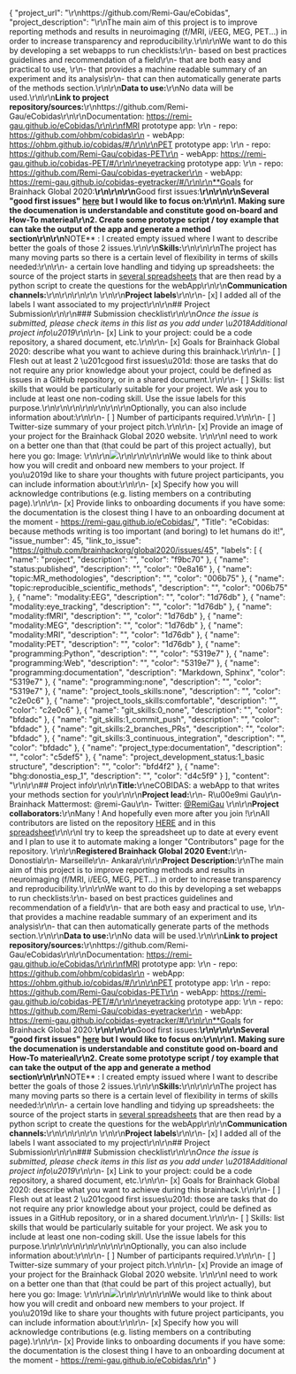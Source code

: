 {
  "project_url": "\r\nhttps://github.com/Remi-Gau/eCobidas",
  "project_description": "\r\nThe main aim of this project is to improve reporting methods and results in neuroimaging (f/MRI, i/EEG, MEG, PET...) in order to increase transparency and reproducibility.\r\n\r\nWe want to do this by developing a set webapps to run checklists:\r\n- based on best practices guidelines and recommendation of a field\r\n- that are both easy and practical to use, \r\n- that provides a machine readable summary of an experiment and its analysis\r\n- that can then automatically generate parts of the methods section.\r\n\r\n**Data to use:**\r\nNo data will be used.\r\n\r\n**Link to project repository/sources:**\r\nhttps://github.com/Remi-Gau/eCobidas\r\n\r\nDocumentation: https://remi-gau.github.io/eCobidas/\r\n\r\nfMRI prototype app: \r\n - repo: https://github.com/ohbm/cobidas\r\n - webApp: https://ohbm.github.io/cobidas/#/\r\n\r\nPET prototype app: \r\n - repo: https://github.com/Remi-Gau/cobidas-PET\r\n - webApp: https://remi-gau.github.io/cobidas-PET/#/\r\n\r\neyetracking prototype app: \r\n - repo: https://github.com/Remi-Gau/cobidas-eyetracker\r\n - webApp: https://remi-gau.github.io/cobidas-eyetracker/#/\r\n\r\n**Goals for Brainhack Global 2020:**\r\n<!-- Add a list of milestones or deliverables that you expect to achieve during the event. Try to provide goals of varying complexity for contributors with different sets of skills. -->\r\n\r\n**Good first issues:**\r\n<!-- Add a list of tasks to help new contributors find easy gateways into open source projects. -->\r\n\r\nSeveral \"good first issues\" [here](https://github.com/Remi-Gau/eCobidas/labels/good%20first%20issue) but I would like to focus on:\r\n\r\n1. Making sure the documenation is understandable and constitute good on-board and How-To materieal\r\n2. Create some prototype script / toy example that can take the output of the app and generate a method section\r\n\r\n**NOTE** : I created empty issued where I want to describe better the goals of those 2 issues.\r\n\r\n**Skills:**\r\n<!-- Add a list of skills needed to contribute to this project. Try to think of both coding and non-coding skills. You can provide predefined skill levels, but it\u2019s better if you give concrete examples of the type of task contributors will be facing. Please make sure you create equal opportunities to accommodate the newcomers in your project to learn from each other and share the experiences. -->\r\n\r\nThe project has many moving parts so there is a certain level of flexibility in terms of skills needed:\r\n\r\n- a certain love handling and tidying up spreadsheets: the source of the project starts in [several spreadsheets](https://drive.google.com/drive/u/0/folders/1ydwALHDzl21dcef3qhkju8JKKAT3Y72V) that are then read by a python script to create the questions for the webApp\r\n\r\n**Communication channels:**\r\n<!-- On mattermost: https://mattermost.brainhack.org/brainhack/channels/cobidas_checklist -->\r\n\r\n\r\n<!-- [ ] Video channel: \r\n[Live Jitsi chat](https://meet.jit.si/cobidas_checklist)\r\n --> \r\n\r\n**Project labels**\r\n<!-- Please prepend an hashtag (#) to all of the labels that fit your project, then tick the box below to state you did so (either by adding an 'x' between square brackets, or by ticking it after submisison).\r\nE.g. my project is about the modulatory effect of salmon mousse on british supper survival\r\nIn the following list:\r\n```\r\nmeal:\r\nbrunch, supper\r\ntype:\r\nmousse, salmon, squid\r\n```\r\nI'm going to hashtag all of the labels I need my project to be indexed in:\r\n```\r\nmeal:\r\nbrunch, #supper\r\ntype:\r\n#mousse, #salmon, squid\r\n```\r\n\r\nNow the real list (please indicate all of the labels you'd like to add to your project):\r\n\r\n- Type of project:\r\ncoding_methods, data_management, #documentation, method_development,\r\npipeline_development, tutorial_recording, visualisation\r\n\r\n- Project development status:\r\n0_concept_no_content, #1_basic structure, 2_releases_existing\r\n\r\n- Topic of the projet:\r\nBayesian_approaches, causality, connectome, data_visualisation, deep_learning,\r\ndiffusion, diversity_inclusivity_equality, EEG_EventRelatedResponseModelling,\r\nEEG_source_modelling, Granger_causality, hypothesis_testing, ICA, information_theory,\r\nmachine_learning, #MR_methodologies, neural_decoding, neural_encoding, neural_networks,\r\nPCA, physiology, reinforcement_learning, #reproducible_scientific_methods, single_neuron_models,\r\nstatistical_modelling, systems_neuroscience, tractography, #MEEG_methodologies\r\n\r\n- Tools used in the project:\r\nAFNI, ANTs, BIDS, Brainstorm, CPAC, Datalad, DIPY, FieldTrip, fMRIPrep, Freesurfer,\r\nFSL, Jupyter, MNE, MRtrix, Nipype, NWB, SPM, #Spreadsheets, #JSONLD, #Linked_Data, #Vue_js\r\n\r\n- Tools skill level required to enter the project (more than one possible):\r\n#comfortable, expert, familiar, #no_skills_required\r\n\r\n- Programming language used in the project:\r\n#no_programming_involved, C++, containerization, #documentation, Java, Julia, Matlab,\r\n#Python, R, shell_scripting, Unix_command_line, #Web, workflows\r\n\r\n- Modalities involved in the project (if any):\r\nbehavioral, DWI, ECG, ECOG, #EEG, #eye_tracking, #fMRI, fNIRS, #MEG, #MRI, #PET, TDCS, TMS\r\n\r\n- Git skills reuired to enter the project (more than one possible):\r\n#0_no_git_skills, #1_commit_push, #2_branches_PRs, #3_continuous_integration\r\n-->\r\n- [x] I added all of the labels I want associated to my project\r\n\r\n## Project Submission\r\n\r\n### Submission checklist\r\n\r\n*Once the issue is submitted, please check items in this list as you add under \u2018Additional project info\u2019*\r\n\r\n- [x] Link to your project: could be a code repository, a shared document, etc.\r\n\r\n- [x] Goals for Brainhack Global 2020: describe what you want to achieve during this brainhack.\r\n\r\n- [ ] Flesh out at least 2 \u201cgood first issues\u201d: those are tasks that do not require any prior knowledge about your project, could be defined as issues in a GitHub repository, or in a shared document.\r\n\r\n- [ ] Skills: list skills that would be particularly suitable for your project. We ask you to include at least one non-coding skill. Use the issue labels for this purpose.\r\n\r\n<!--- [x] Chat channel: A link to a chat channel that will be used during the Brainhack Global 2020 event. This can be an existing channel or a new one. We recommend using the [Brainhack space on Mattermost](https://mattermost.brainhack.org/). -->\r\n\r\n<!-- [x] Video channel: A link to a video channel that will be used during the Brainhack Global 2020 Brainhack. This can be an existing channel or a new one. For instance a [Jitsi meet room](https://meet.jit.si/). **Please, do not make the video channel public in here**: post a message in your chat channel and pin it so that it remains private, you do not get undesired content, and contributors can still have access to it..-->\r\n\r\n\r\nOptionally, you can also include information about:\r\n\r\n- [ ] Number of participants required.\r\n\r\n- [ ] Twitter-size summary of your project pitch.\r\n\r\n- [x] Provide an image of your project for the Brainhack Global 2020 website. \r\n<!-- You can put an image anywhere in this issue and it will be used to build your project page on the website. -->\r\nI need to work on a better one than that (that could be part of this project actually), but here you go: Image: \r\n\r\n![ ](https://raw.githubusercontent.com/Remi-Gau/eCobidas/master/docs/img/checklist.jpg)\r\n\r\n\r\n\r\nWe would like to think about how you will credit and onboard new members to your project. If you\u2019d like to share your thoughts with future project participants, you can include information about:\r\n\r\n- [x] Specify how you will acknowledge contributions (e.g. listing members on a contributing page).\r\n\r\n- [x] Provide links to onboarding documents if you have some: the documentation is the closest thing I have to an onboarding document at the moment -  https://remi-gau.github.io/eCobidas/",
  "Title": "eCobidas: because methods writing is too important (and boring) to let humans do it!",
  "issue_number": 45,
  "link_to_issue": "https://github.com/brainhackorg/global2020/issues/45",
  "labels": [
    {
      "name": "project",
      "description": "",
      "color": "f9bc70"
    },
    {
      "name": "status:published",
      "description": "",
      "color": "0e8a16"
    },
    {
      "name": "topic:MR_methodologies",
      "description": "",
      "color": "006b75"
    },
    {
      "name": "topic:reproducible_scientific_methods",
      "description": "",
      "color": "006b75"
    },
    {
      "name": "modality:EEG",
      "description": "",
      "color": "1d76db"
    },
    {
      "name": "modality:eye_tracking",
      "description": "",
      "color": "1d76db"
    },
    {
      "name": "modality:fMRI",
      "description": "",
      "color": "1d76db"
    },
    {
      "name": "modality:MEG",
      "description": "",
      "color": "1d76db"
    },
    {
      "name": "modality:MRI",
      "description": "",
      "color": "1d76db"
    },
    {
      "name": "modality:PET",
      "description": "",
      "color": "1d76db"
    },
    {
      "name": "programming:Python",
      "description": "",
      "color": "5319e7"
    },
    {
      "name": "programming:Web",
      "description": "",
      "color": "5319e7"
    },
    {
      "name": "programming:documentation",
      "description": "Markdown, Sphinx",
      "color": "5319e7"
    },
    {
      "name": "programming:none",
      "description": "",
      "color": "5319e7"
    },
    {
      "name": "project_tools_skills:none",
      "description": "",
      "color": "c2e0c6"
    },
    {
      "name": "project_tools_skills:comfortable",
      "description": "",
      "color": "c2e0c6"
    },
    {
      "name": "git_skills:0_none",
      "description": "",
      "color": "bfdadc"
    },
    {
      "name": "git_skills:1_commit_push",
      "description": "",
      "color": "bfdadc"
    },
    {
      "name": "git_skills:2_branches_PRs",
      "description": "",
      "color": "bfdadc"
    },
    {
      "name": "git_skills:3_continuous_integration",
      "description": "",
      "color": "bfdadc"
    },
    {
      "name": "project_type:documentation",
      "description": "",
      "color": "c5def5"
    },
    {
      "name": "project_development_status:1_basic structure",
      "description": "",
      "color": "bfd4f2"
    },
    {
      "name": "bhg:donostia_esp_1",
      "description": "",
      "color": "d4c5f9"
    }
  ],
  "content": "<!-- Guidelines\r\n\r\nWe are very excited to meet you at Brainhack Global 2020 \ud83c\udf89. To submit a project, you need to be an attendee to one of the Brainhack Global 2020 events listed on the [Brainhack Global 2020 webpage](https://brainhack.org/global2020/events/). Please, register for the event that is most suitable to your location, time zone, interest, and/or project prior to submitting one. Thank you!\r\n\r\nWe have prepared a checklist to help with your project submission. Here is how to proceed:\r\n\r\nBefore filling in any part please check items in the checklist below as you go through them.\r\nOnce you are done (at least all 'required' items must be provided), please delete the \"Guidelines\" section, submit your issue and add a comment saying 'Hi @Brainhack-Global/project-monitors: my project is ready!'\r\nThank you!\r\n\r\nAfter the issue is submitted, we will assign a 'project monitor' from the event location that you are registered with to review your submission. Once the submission is approved by the 'project monitor', they will add the label 'Project is ready' and it will appear on [Brainhack Global 2020 Projects](https://brainhack.org/global2020/projects) page with a separate project dedicated webpage. \r\n\r\nNote that you can always update your issue which will also change your page on the website accordingly.\r\n\r\nIf at any time you need help from us or anything is unclear, please add a comment and ping your project monitor. Our team is here to help! -->\r\n\r\n## Project info\r\n\r\n**Title:**\r\neCOBIDAS: a webApp to that writes your methods section for you\r\n\r\n**Project lead:**\r\n- R\u00e9mi Gau\r\n- Brainhack Mattermost: @remi-Gau\r\n- Twitter: [@RemiGau](https://twitter.com/RemiGau) \r\n\r\n**Project collaborators:**\r\nMany ! And hopefully even more after you join !\r\nAll contributors are listed on the repository [HERE](https://github.com/Remi-Gau/eCobidas#contributors-) and in this [spreadsheet](https://docs.google.com/spreadsheets/d/1v_ReviQZLNxg9T5qCYAfMiA-rZupMnWp03PSNVRGpBI/edit?usp=sharing)\r\n\r\nI try to keep the spreadsheet up to date at every event and I plan to use it to automate making a longer \"Contributors\" page for the repository. \r\n\r\n**Registered Brainhack Global 2020 Event:**\r\n- Donostia\r\n- Marseille\r\n- Ankara\r\n\r\n**Project Description:**\r\nThe main aim of this project is to improve reporting methods and results in neuroimaging (f/MRI, i/EEG, MEG, PET...) in order to increase transparency and reproducibility.\r\n\r\nWe want to do this by developing a set webapps to run checklists:\r\n- based on best practices guidelines and recommendation of a field\r\n- that are both easy and practical to use, \r\n- that provides a machine readable summary of an experiment and its analysis\r\n- that can then automatically generate parts of the methods section.\r\n\r\n**Data to use:**\r\nNo data will be used.\r\n\r\n**Link to project repository/sources:**\r\nhttps://github.com/Remi-Gau/eCobidas\r\n\r\nDocumentation: https://remi-gau.github.io/eCobidas/\r\n\r\nfMRI prototype app: \r\n - repo: https://github.com/ohbm/cobidas\r\n - webApp: https://ohbm.github.io/cobidas/#/\r\n\r\nPET prototype app: \r\n - repo: https://github.com/Remi-Gau/cobidas-PET\r\n - webApp: https://remi-gau.github.io/cobidas-PET/#/\r\n\r\neyetracking prototype app: \r\n - repo: https://github.com/Remi-Gau/cobidas-eyetracker\r\n - webApp: https://remi-gau.github.io/cobidas-eyetracker/#/\r\n\r\n**Goals for Brainhack Global 2020:**\r\n<!-- Add a list of milestones or deliverables that you expect to achieve during the event. Try to provide goals of varying complexity for contributors with different sets of skills. -->\r\n\r\n**Good first issues:**\r\n<!-- Add a list of tasks to help new contributors find easy gateways into open source projects. -->\r\n\r\nSeveral \"good first issues\" [here](https://github.com/Remi-Gau/eCobidas/labels/good%20first%20issue) but I would like to focus on:\r\n\r\n1. Making sure the documenation is understandable and constitute good on-board and How-To materieal\r\n2. Create some prototype script / toy example that can take the output of the app and generate a method section\r\n\r\n**NOTE** : I created empty issued where I want to describe better the goals of those 2 issues.\r\n\r\n**Skills:**\r\n<!-- Add a list of skills needed to contribute to this project. Try to think of both coding and non-coding skills. You can provide predefined skill levels, but it\u2019s better if you give concrete examples of the type of task contributors will be facing. Please make sure you create equal opportunities to accommodate the newcomers in your project to learn from each other and share the experiences. -->\r\n\r\nThe project has many moving parts so there is a certain level of flexibility in terms of skills needed:\r\n\r\n- a certain love handling and tidying up spreadsheets: the source of the project starts in [several spreadsheets](https://drive.google.com/drive/u/0/folders/1ydwALHDzl21dcef3qhkju8JKKAT3Y72V) that are then read by a python script to create the questions for the webApp\r\n\r\n**Communication channels:**\r\n<!-- On mattermost: https://mattermost.brainhack.org/brainhack/channels/cobidas_checklist -->\r\n\r\n\r\n<!-- [ ] Video channel: \r\n[Live Jitsi chat](https://meet.jit.si/cobidas_checklist)\r\n --> \r\n\r\n**Project labels**\r\n<!-- Please prepend an hashtag (#) to all of the labels that fit your project, then tick the box below to state you did so (either by adding an 'x' between square brackets, or by ticking it after submisison).\r\nE.g. my project is about the modulatory effect of salmon mousse on british supper survival\r\nIn the following list:\r\n```\r\nmeal:\r\nbrunch, supper\r\ntype:\r\nmousse, salmon, squid\r\n```\r\nI'm going to hashtag all of the labels I need my project to be indexed in:\r\n```\r\nmeal:\r\nbrunch, #supper\r\ntype:\r\n#mousse, #salmon, squid\r\n```\r\n\r\nNow the real list (please indicate all of the labels you'd like to add to your project):\r\n\r\n- Type of project:\r\ncoding_methods, data_management, #documentation, method_development,\r\npipeline_development, tutorial_recording, visualisation\r\n\r\n- Project development status:\r\n0_concept_no_content, #1_basic structure, 2_releases_existing\r\n\r\n- Topic of the projet:\r\nBayesian_approaches, causality, connectome, data_visualisation, deep_learning,\r\ndiffusion, diversity_inclusivity_equality, EEG_EventRelatedResponseModelling,\r\nEEG_source_modelling, Granger_causality, hypothesis_testing, ICA, information_theory,\r\nmachine_learning, #MR_methodologies, neural_decoding, neural_encoding, neural_networks,\r\nPCA, physiology, reinforcement_learning, #reproducible_scientific_methods, single_neuron_models,\r\nstatistical_modelling, systems_neuroscience, tractography, #MEEG_methodologies\r\n\r\n- Tools used in the project:\r\nAFNI, ANTs, BIDS, Brainstorm, CPAC, Datalad, DIPY, FieldTrip, fMRIPrep, Freesurfer,\r\nFSL, Jupyter, MNE, MRtrix, Nipype, NWB, SPM, #Spreadsheets, #JSONLD, #Linked_Data, #Vue_js\r\n\r\n- Tools skill level required to enter the project (more than one possible):\r\n#comfortable, expert, familiar, #no_skills_required\r\n\r\n- Programming language used in the project:\r\n#no_programming_involved, C++, containerization, #documentation, Java, Julia, Matlab,\r\n#Python, R, shell_scripting, Unix_command_line, #Web, workflows\r\n\r\n- Modalities involved in the project (if any):\r\nbehavioral, DWI, ECG, ECOG, #EEG, #eye_tracking, #fMRI, fNIRS, #MEG, #MRI, #PET, TDCS, TMS\r\n\r\n- Git skills reuired to enter the project (more than one possible):\r\n#0_no_git_skills, #1_commit_push, #2_branches_PRs, #3_continuous_integration\r\n-->\r\n- [x] I added all of the labels I want associated to my project\r\n\r\n## Project Submission\r\n\r\n### Submission checklist\r\n\r\n*Once the issue is submitted, please check items in this list as you add under \u2018Additional project info\u2019*\r\n\r\n- [x] Link to your project: could be a code repository, a shared document, etc.\r\n\r\n- [x] Goals for Brainhack Global 2020: describe what you want to achieve during this brainhack.\r\n\r\n- [ ] Flesh out at least 2 \u201cgood first issues\u201d: those are tasks that do not require any prior knowledge about your project, could be defined as issues in a GitHub repository, or in a shared document.\r\n\r\n- [ ] Skills: list skills that would be particularly suitable for your project. We ask you to include at least one non-coding skill. Use the issue labels for this purpose.\r\n\r\n<!--- [x] Chat channel: A link to a chat channel that will be used during the Brainhack Global 2020 event. This can be an existing channel or a new one. We recommend using the [Brainhack space on Mattermost](https://mattermost.brainhack.org/). -->\r\n\r\n<!-- [x] Video channel: A link to a video channel that will be used during the Brainhack Global 2020 Brainhack. This can be an existing channel or a new one. For instance a [Jitsi meet room](https://meet.jit.si/). **Please, do not make the video channel public in here**: post a message in your chat channel and pin it so that it remains private, you do not get undesired content, and contributors can still have access to it..-->\r\n\r\n\r\nOptionally, you can also include information about:\r\n\r\n- [ ] Number of participants required.\r\n\r\n- [ ] Twitter-size summary of your project pitch.\r\n\r\n- [x] Provide an image of your project for the Brainhack Global 2020 website. \r\n<!-- You can put an image anywhere in this issue and it will be used to build your project page on the website. -->\r\nI need to work on a better one than that (that could be part of this project actually), but here you go: Image: \r\n\r\n![ ](https://raw.githubusercontent.com/Remi-Gau/eCobidas/master/docs/img/checklist.jpg)\r\n\r\n\r\n\r\nWe would like to think about how you will credit and onboard new members to your project. If you\u2019d like to share your thoughts with future project participants, you can include information about:\r\n\r\n- [x] Specify how you will acknowledge contributions (e.g. listing members on a contributing page).\r\n\r\n- [x] Provide links to onboarding documents if you have some: the documentation is the closest thing I have to an onboarding document at the moment -  https://remi-gau.github.io/eCobidas/\r\n"
}